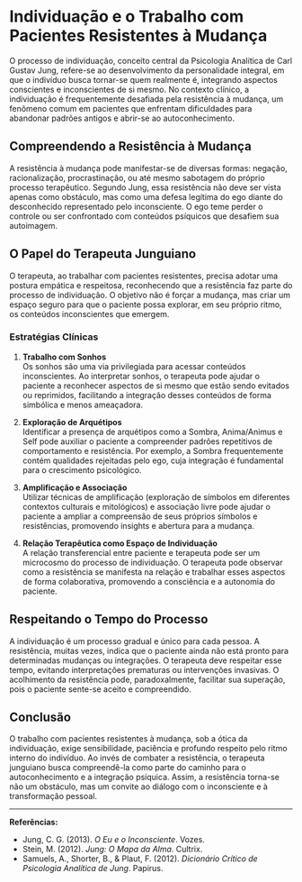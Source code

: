 # Individuação e o Trabalho com Pacientes Resistentes à Mudança

O processo de individuação, conceito central da Psicologia Analítica de Carl Gustav Jung, refere-se ao desenvolvimento da personalidade integral, em que o indivíduo busca tornar-se quem realmente é, integrando aspectos conscientes e inconscientes de si mesmo. No contexto clínico, a individuação é frequentemente desafiada pela resistência à mudança, um fenômeno comum em pacientes que enfrentam dificuldades para abandonar padrões antigos e abrir-se ao autoconhecimento.

## Compreendendo a Resistência à Mudança

A resistência à mudança pode manifestar-se de diversas formas: negação, racionalização, procrastinação, ou até mesmo sabotagem do próprio processo terapêutico. Segundo Jung, essa resistência não deve ser vista apenas como obstáculo, mas como uma defesa legítima do ego diante do desconhecido representado pelo inconsciente. O ego teme perder o controle ou ser confrontado com conteúdos psíquicos que desafiem sua autoimagem.

## O Papel do Terapeuta Junguiano

O terapeuta, ao trabalhar com pacientes resistentes, precisa adotar uma postura empática e respeitosa, reconhecendo que a resistência faz parte do processo de individuação. O objetivo não é forçar a mudança, mas criar um espaço seguro para que o paciente possa explorar, em seu próprio ritmo, os conteúdos inconscientes que emergem.

### Estratégias Clínicas

1. **Trabalho com Sonhos**  
   Os sonhos são uma via privilegiada para acessar conteúdos inconscientes. Ao interpretar sonhos, o terapeuta pode ajudar o paciente a reconhecer aspectos de si mesmo que estão sendo evitados ou reprimidos, facilitando a integração desses conteúdos de forma simbólica e menos ameaçadora.

2. **Exploração de Arquétipos**  
   Identificar a presença de arquétipos como a Sombra, Anima/Animus e Self pode auxiliar o paciente a compreender padrões repetitivos de comportamento e resistência. Por exemplo, a Sombra frequentemente contém qualidades rejeitadas pelo ego, cuja integração é fundamental para o crescimento psicológico.

3. **Amplificação e Associação**  
   Utilizar técnicas de amplificação (exploração de símbolos em diferentes contextos culturais e mitológicos) e associação livre pode ajudar o paciente a ampliar a compreensão de seus próprios símbolos e resistências, promovendo insights e abertura para a mudança.

4. **Relação Terapêutica como Espaço de Individuação**  
   A relação transferencial entre paciente e terapeuta pode ser um microcosmo do processo de individuação. O terapeuta pode observar como a resistência se manifesta na relação e trabalhar esses aspectos de forma colaborativa, promovendo a consciência e a autonomia do paciente.

## Respeitando o Tempo do Processo

A individuação é um processo gradual e único para cada pessoa. A resistência, muitas vezes, indica que o paciente ainda não está pronto para determinadas mudanças ou integrações. O terapeuta deve respeitar esse tempo, evitando interpretações prematuras ou intervenções invasivas. O acolhimento da resistência pode, paradoxalmente, facilitar sua superação, pois o paciente sente-se aceito e compreendido.

## Conclusão

O trabalho com pacientes resistentes à mudança, sob a ótica da individuação, exige sensibilidade, paciência e profundo respeito pelo ritmo interno do indivíduo. Ao invés de combater a resistência, o terapeuta junguiano busca compreendê-la como parte do caminho para o autoconhecimento e a integração psíquica. Assim, a resistência torna-se não um obstáculo, mas um convite ao diálogo com o inconsciente e à transformação pessoal.

---

**Referências:**

- Jung, C. G. (2013). *O Eu e o Inconsciente*. Vozes.
- Stein, M. (2012). *Jung: O Mapa da Alma*. Cultrix.
- Samuels, A., Shorter, B., & Plaut, F. (2012). *Dicionário Crítico de Psicologia Analítica de Jung*. Papirus.